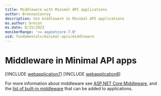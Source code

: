 ```yaml
---
title: Middleware with Minimal API applications
author: BrennanConroy
description: Use middleware in Minimal API applications
ms.author: brecon
ms.date: 8/25/2023
monikerRange: '>= aspnetcore-7.0'
uid: fundamentals/minimal-apis/middleware
---
```


# Middleware in Minimal API apps

[!INCLUDE [webapplication7](~/fundamentals/minimal-apis/includes/middleware7.md)]
[!INCLUDE [webapplication8](~/fundamentals/minimal-apis/includes/middleware8.md)]

For more information about middleware see [ASP.NET Core Middleware](xref:fundamentals/middleware/index), and the [list of built-in middleware](xref:fundamentals/middleware/index#built-in-middleware) that can be added to applications.
